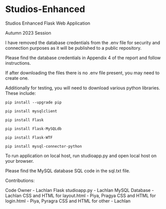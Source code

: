 # Studios-Enhanced

Studios Enhanced Flask Web Application

Autumn 2023 Session


I have removed the database credentials from the .env file for security and connection purposes as it will be published to a public repository.  

Please find the database credentials in Appendix 4 of the report and follow instructions.

If after downloading the files there is no .env file present, you may need to create one.  


Additionally for testing, you will need to download various python libraries. These include: 
 
    pip install --upgrade pip 

    pip install mysqlclient 

    pip install Flask 

    pip install Flask-MySQLdb  

    pip install Flask-WTF 

    pip install mysql-connector-python 

To run application on local host, run studioapp.py and open local host on your browser.

Please find the MySQL database SQL code in the sql.txt file. 


Contributions:

Code Owner - Lachlan 
Flask studioapp.py - Lachlan 
MySQL Database - Lachlan 
CSS and HTML for layout.html - Piya, Pragya
CSS and HTML for login.html - Piya, Pyragra
CSS and HTML for other - Lachlan

